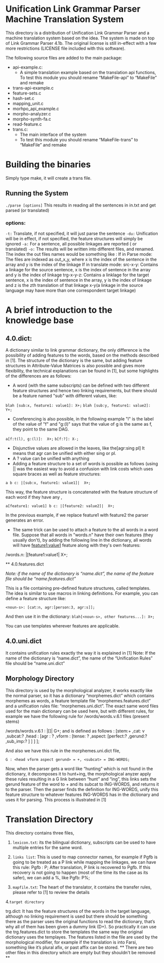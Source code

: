 # Unification Link Grammar Parser Machine Translation System

This directory is a distribution of  Unification Link Grammar Parser and a machine translation system based on the idea.
The system is made on top of Link Grammar Parser 4.1b. The original license is still in-effect with a few more restrictions (LICENSE file included with this software).

The  following source files are added to the main package:

* api-example.c: 
  * A simple translation example based on the translation api functions, To test this module you should rename “MakeFile-api” to “MakeFile” and remake
* trans-api-example.c
* feature-sets.c
* hash-set.c
* mapping_unit.c
* morhpo_api_example.c
* morpho-analyzer.c
* morpho-synth-fa.c
* read-feature.c
* trans.c: 
  * The main interface of the system
  * To test this module you should rename “MakeFile-trans” to “MakeFile” and  remake

# Building the binaries
Simply type make, it will create a trans file. 

## Running the System
`./parse [options]`
This results in reading all the sentences in in.txt and get parsed (or translated)

### options: 
`-t:`	Translate, if not specified, it will just parse the sentence
`-du:`	Unification will be in effect, if not specified, the feature structures will simply be ignored
`-a:`	For a sentence, all possible linkages are reported ( or translated)
`-o:`	The results will be written into different files, and renamed. The index
            the out files names would be something like :
	If in Parse mode:
The files are indexed as out_x_y, where x is the index of the sentence in the array and y 
is the index of the linkage
	If in translate mode:
            src-x-y:    Contains a linkage for the source sentence, x is the index
                             of sentence in the array and y is the index of linkage
            trg-x-y-z: Contains a linklage for the target sentence, x is the index
                             of sentence in the array, y is the index of linkage and z
                             is the zth translation of that linkage x-y(a linkage in the
                             source language may have more than one correspondent target
                             linkage)


# A brief introduction to the knowledge base

## 4.0.dict: 
A dictionary similar to link grammar dictionary, the only difference is the possibility of adding features to the words, based on the methods described in [1].  The structure of the dictionary is the same, but adding feature structures in Attribute-Value Matrices is also possible and gives more flexibility, the technical explanations can be found in [1], but some highlights of the differences are as follows:

* A word (with the same subscripts) can be defined with two different feature structures and hence two linking requirements, but there should be a feature named "sub" with different values, like:

`blah [sub:x, feature1: value1]: X+;`
`blah [sub:y, feature1: value2]: Y+;`

* Coreferencing is also possible, in the following example "l" is the label of the value of "f" and "g:(l)" says that the value of g is the same as f, they point to the same DAG.

`a[f:t(l), g:(l)]:  X+;`
`b[f:?]: X-;`


* Disjunctive values are allowed in the leaves, like 
the[agr:sing pl]
It means that agr can be unified with either sing or pl. 
* A ? value can be unified with anything
* Adding a feature structure to a set of words is possible as follows (using || was the easiest way to avoid a confusion with link costs which uses square braces as well as feature structures:

 `a b c: |[sub:x, feature1: value1]|  X+;`

This way, the feature structure is concatenated with the feature structure of each word if they have any , 

`a[feature1: value1] b c: |[feature2: value2]|  X+;`

In  the previous example, if we replace feature1 with feature2 the parser generates an error.

* The same trick can be used to attach a feature to the all words in a word file. Suppose that all words in "words.n" have their own features (they usually don't), by adding the following line in the dictionary, all words will have <feature1:value1> feature along with they's own features:

/words.n: |[feature1:value1| X+;


** 4.0.features.dict

_Note: if the name of the dictionary is “name.dict”, the name of the feature file should be “name.features.dict”_
 
This is a file containing pre-defined feature structures, called templates. The idea is similar to use macros in linking definitions. For example, you can define a feature structure like:

`<noun-s>: [cat:n, agr:[person:3, agr:s]];`

And then use it in the dictionary:
`blah[<noun-s>, other features...]: X+;`

You can use templates wherever features are applicable.


## 4.0.uni.dict
It contains unification rules exactly the way it is explained in [1]
Note: If the name of the dictionary is “name.dict”, the name of the “Unification Rules” file should be “name.uni.dict” 

## Morphology Directory
This directory is used by the morphological analyzer, it works exactly like the normal parser, so it has a dictionary “morphemes.dict” which contains morphemes as words, a feature template file “morphemes.features.dict” and a unification rules file: “morphemes.uni.dict”.
The exact same word files used for the main dictionary can be used here, but with different rules, for example we have the following rule for /words/words.v.6.1 files (present stems)



/words/words.v.6.1 : |[<M-VPRS>]| G+; and <M-VPRS> is defined as follows
<M-VPRS> :
 [stem:+ 
  ,cat: v
  ,subcat:?
  ,head : [agr : ?
           ,vform : [tense: ?
                     ,aspect: [perfect:?
                               ,gerund:?
                               ,sub_imp:?
                              ]
                   ]
          ]
];

And also we have this rule in the morphemes.uni.dict file, 

`G : <head vform aspect gerund> = +, <subcat> = ING-WORDS;`

Now, when the parser gets a word like “hunting” which is not found in the dictionary, it decomposes it to hunt+ing, the morphological anyzer apply these rules resulting in a G link between “hunt” and “ing”, this links sets the gerund feature of the word to + and its subcat to ING-WORDS, and returns it to the parser. Then the parser finds the definition for ING-WORDS, unify this feature structure to whatever features ING-WORDS has in the dictionary and uses it for parsing. This process is illustrated in [1]

# Translation Directory

This directory contains three files, 
1. `lexicon.txt`: its the bilingual dictionary, subscripts can be used to have multiple entries for the same word.
2. `links list`: This is used to map connector names, for example if Pgfb is going to be treated as a P link while mapping the linkages, we can have this rule: Pgfb : P;
After translation, P link is recovered to Pgfb. If this recovery is not going to happen (most of the time its the case as its safer), we can add a %, like Pgfb: P%;

3. `mapfile.txt`: The heart of the translator, it contains the transfer rules, please refer to [1] to review the details

4.`target directory`

trg.dict: It has the feature structures of the words in the target language, although no linking requirement is used but there should be something there as the parser uses the original functions to read the dictionary, that’s why all of them has been given a dummy link (D+). So practically it can use the trg.features.dict to store the templates the same way the original dictionary uses the templayes. The features listed in the file are used by the morphological modifier, for example if the translation is into Farsi, something like it’s plural afix, or past affix can be stored.
** There are two other files in this directory which are empty but they shouldn't be removed **



